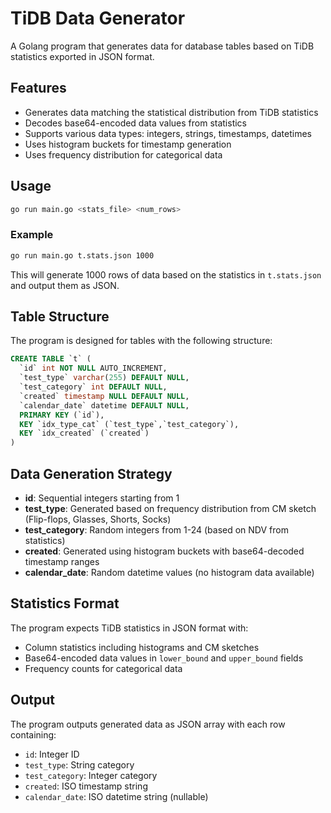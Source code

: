 # TiDB Data Generator

A Golang program that generates data for database tables based on TiDB statistics exported in JSON format.

## Features

- Generates data matching the statistical distribution from TiDB statistics
- Decodes base64-encoded data values from statistics
- Supports various data types: integers, strings, timestamps, datetimes
- Uses histogram buckets for timestamp generation
- Uses frequency distribution for categorical data

## Usage

```bash
go run main.go <stats_file> <num_rows>
```

### Example

```bash
go run main.go t.stats.json 1000
```

This will generate 1000 rows of data based on the statistics in `t.stats.json` and output them as JSON.

## Table Structure

The program is designed for tables with the following structure:

```sql
CREATE TABLE `t` (
  `id` int NOT NULL AUTO_INCREMENT,
  `test_type` varchar(255) DEFAULT NULL,
  `test_category` int DEFAULT NULL,
  `created` timestamp NULL DEFAULT NULL,
  `calendar_date` datetime DEFAULT NULL,
  PRIMARY KEY (`id`),
  KEY `idx_type_cat` (`test_type`,`test_category`),
  KEY `idx_created` (`created`)
)
```

## Data Generation Strategy

- **id**: Sequential integers starting from 1
- **test_type**: Generated based on frequency distribution from CM sketch (Flip-flops, Glasses, Shorts, Socks)
- **test_category**: Random integers from 1-24 (based on NDV from statistics)
- **created**: Generated using histogram buckets with base64-decoded timestamp ranges
- **calendar_date**: Random datetime values (no histogram data available)

## Statistics Format

The program expects TiDB statistics in JSON format with:
- Column statistics including histograms and CM sketches
- Base64-encoded data values in `lower_bound` and `upper_bound` fields
- Frequency counts for categorical data

## Output

The program outputs generated data as JSON array with each row containing:
- `id`: Integer ID
- `test_type`: String category
- `test_category`: Integer category
- `created`: ISO timestamp string
- `calendar_date`: ISO datetime string (nullable) 